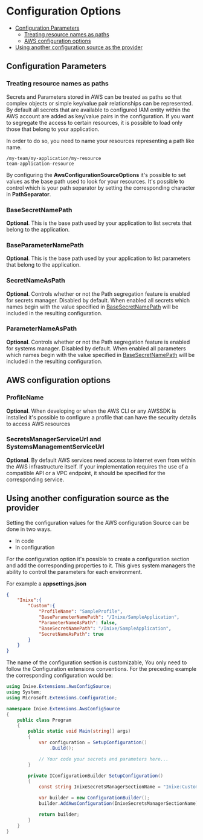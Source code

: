 # Configuration Options

* [Configuration Parameters](#configuration-parameters)
    * [Treating resource names as paths](#treating-resource-names-as-paths)
    * [AWS configuration options](#aws-configuration-options)
* [Using another configuration source as the provider](#using-another-configuration-source-as-the-provider)

## Configuration Parameters

### Treating resource names as paths

Secrets and Parameters stored in AWS can be treated as paths so that complex objects or simple key/value pair relationships can be represented.
By default all secrets that are available to configured IAM entity within the AWS account are added as key/value pairs in the configuration.
If you want to segregate the access to certain resources, it is possible to load only those that belong to your application.

In order to do so, you need to name your resources representing a path like name.
```
/my-team/my-application/my-resource
team-application-resource
```

By configuring the __AwsConfigurationSourceOptions__ it's possible to set values as the base path used to look for your resources. It's possible to control
which is your path separator by setting the corresponding character in __PathSeparator__.

### BaseSecretNamePath

__Optional__. This is the base path used by your application to list secrets that belong to the application.

### BaseParameterNamePath

__Optional__. This is the base path used by your application to list parameters that belong to the application.

### SecretNameAsPath

__Optional__. Controls whether or not the Path segregation feature is enabled for secrets manager. Disabled by default.
When enabled all secrets which names begin with the value specified in [BaseSecretNamePath](#basesecretnamepath) will be included in the resulting configuration.

### ParameterNameAsPath

__Optional__. Controls whether or not the Path segregation feature is enabled for systems manager. Disabled by default.
When enabled all parameters which names begin with the value specified in [BaseSecretNamePath](#baseparameternamepath) will be included in the resulting configuration.

## AWS configuration options

### ProfileName

__Optional__. When developing or when the AWS CLI or any AWSSDK is installed it's possible to configure a profile that can have the security details to access AWS resources

### SecretsManagerServiceUrl and SystemsManagementServiceUrl
__Optional__. By default AWS services need access to internet even from within the AWS infrastructure itself. If your implementation requires the use of a compatible API or a VPC endpoint, it should be specified for the corresponding service.

## Using another configuration source as the provider

Setting the configuration values for the AWS configuration Source can be done in two ways.

* In code
* In configuration

For the configuration option it's possible to create a configuration section and add the corresponding properties to it. This gives system managers the ability to control the parameters for each environment.

For example a __appsettings.json__
```json
{
    "Inixe":{
        "Custom":{
            "ProfileName": "SampleProfile",
            "BaseParameterNamePath": "/Inixe/SampleApplication",
            "ParameterNameAsPath": false,
            "BaseSecretNamePath": "/Inixe/SampleApplication",
            "SecretNameAsPath": true
        }
    }
}
```

The name of the configuration section is customizable, You only need to follow the Configuration extensions conventions. For the preceding example the corresponding configuration would be:

```csharp
using Inixe.Extensions.AwsConfigSource;
using System;
using Microsoft.Extensions.Configuration;

namespace Inixe.Extensions.AwsConfigSource
{
    public class Program
    {
        public static void Main(string[] args)
        {
            var configuration = SetupConfiguration()
                .Build();

            // Your code your secrets and parameters here...
        }

        private IConfigurationBuilder SetupConfiguration()
        {
            const string InixeSecretsManagerSectionName = "Inixe:Custom";

            var builder = new ConfigurationBuilder();
            builder.AddAwsConfiguration(InixeSecretsManagerSectionName);

            return builder;
        }
    }
}
```
